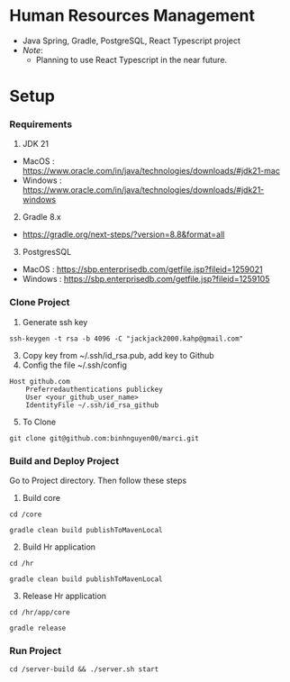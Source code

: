 # Human Resources Management
- Java Spring, Gradle, PostgreSQL, React Typescript project 
- *Note*:
    - Planning to use React Typescript in the near future.
# Setup
### Requirements
1. JDK 21
- MacOS    : https://www.oracle.com/in/java/technologies/downloads/#jdk21-mac
- Windows  : https://www.oracle.com/in/java/technologies/downloads/#jdk21-windows
2. Gradle 8.x
- https://gradle.org/next-steps/?version=8.8&format=all
3. PostgresSQL
- MacOS    : https://sbp.enterprisedb.com/getfile.jsp?fileid=1259021
- Windows  : https://sbp.enterprisedb.com/getfile.jsp?fileid=1259105
### Clone Project
1. Generate ssh key
```
ssh-keygen -t rsa -b 4096 -C "jackjack2000.kahp@gmail.com"
```
3. Copy key from ~/.ssh/id_rsa.pub, add key to Github
4. Config the file ~/.ssh/config
```plaintext
Host github.com
    Preferredauthentications publickey
    User <your_github_user_name>
    IdentityFile ~/.ssh/id_rsa_github
```
5. To Clone
```
git clone git@github.com:binhnguyen00/marci.git
```
### Build and Deploy Project
Go to Project directory. Then follow these steps
1. Build core 
```plaintext
cd /core
```
```plaintext
gradle clean build publishToMavenLocal
```
2. Build Hr application
```plaintext
cd /hr
```
```plaintext
gradle clean build publishToMavenLocal
```
3. Release Hr application <br/>
```plaintext
cd /hr/app/core
```
```plaintext
gradle release
```
### Run Project
```plaintext
cd /server-build && ./server.sh start
```
